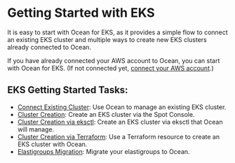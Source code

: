 # Getting Started with EKS

It is easy to start with Ocean for EKS, as it provides a simple flow to connect an existing EKS cluster and multiple ways to create new EKS clusters already connected to Ocean.

If you have already connected your AWS account to Ocean, you can start with Ocean for EKS. (If not connected yet, [connect your AWS account](connect-your-cloud-provider/aws-account).)

## EKS Getting Started Tasks:
- [Connect Existing Cluster](/ocean/getting-started/eks/join-an-existing-cluster): Use Ocean to manage an existing EKS cluster.
- [Cluster Creation](/ocean/getting-started/eks/create-a-new-cluster): Create an EKS cluster via the Spot Console.
- [Cluster Creation via eksctl](/ocean/tools-and-integrations/eksctl/): Create an EKS cluster via eksctl that Ocean will manage.
- [Cluster Creation via Terraform](/ocean/getting-started/eks/terraform): Use a Terraform resource to create an EKS cluster with Ocean.
- [Elastigroups Migration](ocean/tutorials/migrate-existing-egs-ekskops): Migrate your elastigroups to Ocean.
